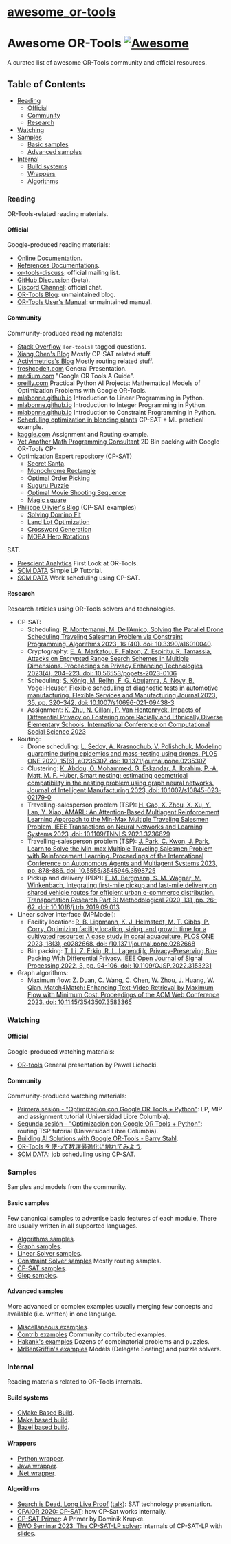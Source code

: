 # [awesome_or-tools](https://github.com/or-tools/awesome_or-tools)

# Awesome OR-Tools [![Awesome](https://awesome.re/badge.svg)](https://awesome.re)

A curated list of awesome OR-Tools community and official resources.

## Table of Contents

- [Reading](#reading)
  - [Official](#official)
  - [Community](#community)
  - [Research](#research)
- [Watching](#watching) 
- [Samples](#samples)
  - [Basic samples](#basic-samples)
  - [Advanced samples](#advanced-samples)
- [Internal](#internal)
  - [Build systems](#build-systems)
  - [Wrappers](#wrappers)
  - [Algorithms](#algorithms)

### Reading

OR-Tools-related reading materials.

#### Official

Google-produced reading materials:
- [Online Documentation](https://developers.google.com/optimization/).
- [References Documentations](https://google.github.io/or-tools/).
- [or-tools-discuss](https://groups.google.com/g/or-tools-discuss): official mailing list.
- [GitHub Discussion](https://github.com/google/or-tools/discussions) (beta).
- [Discord Channel](https://discord.gg/ENkQrdf): official chat.
- [OR-Tools Blog](https://or-tools.blogspot.com/): unmaintained blog.
- [OR-Tools User's Manual](https://acrogenesis.com/or-tools/documentation/user_manual/index.html): unmaintained manual.

#### Community

Community-produced reading materials:
- [Stack Overflow](https://stackoverflow.com/questions/tagged/or-tools) `[or-tools]` tagged questions.
- [Xiang Chen's Blog](https://www.xiang.dev/tags/#ortools) Mostly CP-SAT related stuff.
- [Activimetrics's Blog](https://activimetrics.com/tags/google-or-tools/) Mostly routing related stuff.
- [freshcodeit.com](https://freshcodeit.com/google-or-tools) General Presentation.
- [medium.com](https://medium.com/google-or-tools/google-or-tools-a-guide-39f439a5cd0f) "Google OR Tools A Guide".
- [oreilly.com](https://www.oreilly.com/library/view/practical-python-ai/9781484234235/) Practical Python AI Projects: Mathematical Models of Optimization Problems with Google OR-Tools.
- [mlabonne.github.io](https://mlabonne.github.io/blog/posts/2022-03-02-Linear_Programming.html) Introduction to Linear Programming in Python.
- [mlabonne.github.io](https://mlabonne.github.io/blog/posts/2022-03-05-Integer_Programming.html) Introduction to Integer Programming in Python.
- [mlabonne.github.io](https://mlabonne.github.io/blog/posts/2022-05-02-Constraint_Programming.html) Introduction to Constraint Programming in Python.
- [Scheduling optimization in blending plants](https://medium.com/total-digital-factory/scheduling-optimization-in-blending-plants-ef53c460f8e0) CP-SAT + ML practical example.
- [kaggle.com](https://www.kaggle.com/jpmiller/application-of-google-or-tools) Assignment and Routing example.
- [Yet Another Math Programming Consultant](http://yetanothermathprogrammingconsultant.blogspot.com/2021/02/2d-bin-packing-with-google-or-tools-cp.html) 2D Bin packing with Google OR-Tools CP-
- Optimization Expert repository (CP-SAT)
  - [Secret Santa](https://github.com/OptimizationExpert/Pyomo/blob/main/Secret_Santa_Circuit_Advanced_CP.ipynb).
  - [Monochrome Rectangle](https://github.com/OptimizationExpert/Pyomo/blob/main/vertex_rectangle.ipynb) 
  - [Optimal Order Picking](https://github.com/OptimizationExpert/Pyomo/blob/main/storage_routing.ipynb) 
  - [Suguru Puzzle](https://github.com/OptimizationExpert/Pyomo/blob/main/Suguru_CP.ipynb) 
  - [Optimal Movie Shooting Sequence](https://github.com/OptimizationExpert/Pyomo/blob/main/Movie_shooting.ipynb) 
  - [Magic square](https://github.com/OptimizationExpert/Pyomo/blob/main/MagicSquare.ipynb)
- [Philippe Olivier's Blog](https://pedtsr.ca) (CP-SAT examples)
  - [Solving Domino Fit](https://pedtsr.ca/2024/solving-domino-fit-using-constraint-programming.html)
  - [Land Lot Optimization](https://pedtsr.ca/2023/land-lot-optimization.html)
  - [Crossword Generation](https://pedtsr.ca/2023/generating-crossword-grids-using-constraint-programming.html)
  - [MOBA Hero Rotations](https://pedtsr.ca/2023/optimizing-moba-free-hero-rotations.html)

SAT.
- [Prescient Analytics](https://www.prescient.consulting/blogs/post/First-Look-OR-Tools) First Look at OR-Tools.
- [SCM DATA](https://www.supplychaindataanalytics.com/simple-linear-programming-with-google-ortools-in-python/) Simple LP Tutorial.
- [SCM DATA](https://www.supplychaindataanalytics.com/constraint-programming-for-work-scheduling-with-google-or-tools/) Work scheduling using CP-SAT.

#### Research

Research articles using OR-Tools solvers and technologies.

- CP-SAT:
  - Scheduling: [R. Montemanni, M. Dell’Amico, Solving the Parallel Drone Scheduling Traveling Salesman Problem via Constraint Programming. Algorithms 2023, 16 (40). doi: 10.3390/a16010040](https://doi.org/10.3390/a16010040).
  - Cryptography: [E. A. Markatou, F. Falzon, Z. Espiritu, R. Tamassia, Attacks on Encrypted Range Search Schemes in Multiple Dimensions. Proceedings on Privacy Enhancing Technologies 2023(4), 204–223. doi: 10.56553/popets-2023-0106](https://doi.org/10.56553/popets-2023-0106)
  - Scheduling: [S. König, M. Reihn, F. G. Abujamra, A. Novy, B. Vogel‑Heuser, Flexible scheduling of diagnostic tests in automotive manufacturing. Flexible Services and Manufacturing Journal 2023, 35, pp. 320–342. doi: 10.1007/s10696-021-09438-3](https://doi.org/10.1007/s10696-021-09438-3)
  - Assignment: [K. Zhu, N. Gillani, P. Van Hentenryck. Impacts of Differential Privacy on Fostering more Racially and Ethnically Diverse Elementary Schools. International Conference on Computational Social Science 2023](https://arxiv.org/abs/2305.07762)
- Routing:
  - Drone scheduling: [L. Sedov, A. Krasnochub, V. Polishchuk, Modeling quarantine during epidemics and mass-testing using drones. PLOS ONE 2020, 15(6), e0235307. doi: 10.1371/journal.pone.0235307](https://doi.org/10.1371/journal.pone.0235307)
  - Clustering: [K. Abdou, O. Mohammed, G. Eskandar, A. Ibrahim, P.-A. Matt, M. F. Huber, Smart nesting: estimating geometrical compatibility in the nesting problem using graph neural networks. Journal of Intelligent Manufacturing 2023, doi: 10.1007/s10845-023-02179-0](https://doi.org/10.1007/s10845-023-02179-0)
  - Travelling-salesperson problem (TSP): [H. Gao, X. Zhou, X. Xu, Y. Lan, Y. Xiao, AMARL: An Attention-Based Multiagent Reinforcement Learning Approach to the Min-Max Multiple Traveling Salesmen Problem. IEEE Transactions on Neural Networks and Learning Systems 2023, doi: 10.1109/TNNLS.2023.3236629](https://doi.org/10.1109/TNNLS.2023.3236629)
  - Travelling-salesperson problem (TSP): [J. Park, C. Kwon, J. Park, Learn to Solve the Min-max Multiple Traveling Salesmen Problem with Reinforcement Learning. Proceedings of the International Conference on Autonomous Agents and Multiagent Systems 2023, pp. 878-886. doi: 10.5555/3545946.3598725](https://doi.org/10.5555/3545946.3598725)
  - Pickup and delivery (PDP): [F. M. Bergmann, S. M. Wagner, M. Winkenbach, Integrating first-mile pickup and last-mile delivery on shared vehicle routes for efficient urban e-commerce distribution. Transportation Research Part B: Methodological 2020, 131, pp. 26-62. doi: 10.1016/j.trb.2019.09.013](https://doi.org/10.1016/j.trb.2019.09.013)
- Linear solver interface (MPModel):
  - Facility location: [R. B. Lippmann, K. J. Helmstedt, M. T. Gibbs, P. Corry, Optimizing facility location, sizing, and growth time for a cultivated resource: A case study in coral aquaculture. PLOS ONE 2023, 18(3), e0282668. doi: /10.1371/journal.pone.0282668](https://doi.org/10.1371/journal.pone.0282668)
  - Bin packing: [T. Li, Z. Erkin, R. L. Lagendijk, Privacy-Preserving Bin-Packing With Differential Privacy. IEEE Open Journal of Signal Processing 2022, 3, pp. 94-106. doi: 10.1109/OJSP.2022.3153231](https://doi.org/10.1109/OJSP.2022.3153231)
- Graph algorithms:
  - Maximum flow: [Z. Duan, C. Wang, C. Chen, W. Zhou, J. Huang, W. Qian, Match4Match: Enhancing Text-Video Retrieval by Maximum Flow with Minimum Cost. Proceedings of the ACM Web Conference 2023. doi: 10.1145/3543507.3583365](https://doi.org/10.1145/3543507.3583365)

### Watching

#### Official

Google-produced watching materials:
- [OR-tools](https://youtu.be/AJ6LeiMe_PQ) General presentation by Pawel Lichocki.

#### Community

Community-produced watching materials:
- [Primera sesión - "Optimización con Google OR Tools + Python"](https://youtu.be/XPiDrFl5S84): LP, MIP and assignment tutorial (Universidad Libre Columbia).
- [Segunda sesión - "Optimización con Google OR Tools + Python"](https://youtu.be/KxXut49BwUA): routing TSP tutorial (Universidad Libre Columbia).
- [Building AI Solutions with Google OR-Tools - Barry Stahl](https://youtu.be/zZAobExOMB0).
- [OR-Tools を使って数理最適化に触れてみよう](https://www.youtube.com/watch?v=80Gp6wiunkI&t=7726s).
- [SCM DATA](https://youtu.be/QdSJgNG2dGw): job scheduling using CP-SAT.

### Samples

Samples and models from the community.

#### Basic samples

Few canonical samples to advertise basic features of each module, There are usually written in all supported languages.
- [Algorithms samples](https://github.com/google/or-tools/tree/stable/ortools/algorithms/samples).
- [Graph samples](https://github.com/google/or-tools/tree/stable/ortools/graph/samples).
- [Linear Solver samples](https://github.com/google/or-tools/tree/stable/ortools/linear_solver/samples).
- [Constraint Solver samples](https://github.com/google/or-tools/tree/stable/ortools/constraint_solver/samples) Mostly routing samples.
- [CP-SAT samples](https://github.com/google/or-tools/tree/stable/ortools/sat/samples).
- [Glop samples](https://github.com/google/or-tools/tree/main/ortools/glop/samples).

#### Advanced samples

More advanced or complex examples usually merging few concepts and available (i.e. written) in one language.
- [Miscellaneous examples](https://github.com/google/or-tools/tree/stable/examples).
- [Contrib examples](https://github.com/google/or-tools/tree/stable/examples/contrib) Community contributed examples.
- [Hakank's examples](https://github.com/hakank/hakank/tree/main/google_or_tools) Dozens of combinatorial problems and puzzles.
- [MrBenGriffin's examples](https://github.com/MrBenGriffin/or-tools-fun) Models (Delegate Seating) and puzzle solvers.

### Internal

Reading materials related to OR-Tools internals.

#### Build systems

- [CMake Based Build](https://github.com/google/or-tools/blob/main/cmake/README.md).
- [Make based build](https://github.com/google/or-tools/blob/main/makefiles/README.md).
- [Bazel based build](https://github.com/google/or-tools/blob/main/bazel/README.md).

#### Wrappers

- [Python wrapper](https://github.com/google/or-tools/blob/main/ortools/python/README.md).
- [Java wrapper](https://github.com/google/or-tools/blob/main/ortools/java/README.md).
- [.Net wrapper](https://github.com/google/or-tools/blob/main/ortools/dotnet/README.md).

#### Algorithms

- [Search is Dead, Long Live Proof](https://people.eng.unimelb.edu.au/pstuckey/PPDP2013.pdf) ([talk](https://www.youtube.com/watch?v=lxiCHRFNgno)): SAT technology presentation.
- [CPAIOR 2020: CP-SAT](https://youtu.be/lmy1ddn4cyw?t=87): how CP-Sat works internally.
- [CP-SAT Primer](https://github.com/d-krupke/cpsat-primer): A Primer by Dominik Krupke.
- [EWO Seminar 2023: The CP-SAT-LP solver](http://egon.cheme.cmu.edu/ewo/video/CP_SAT_LP_google.mp4): internals of CP-SAT-LP with [slides](http://egon.cheme.cmu.edu/ewo/docs/CP-SAT%20and%20OR-Tools.pdf).
